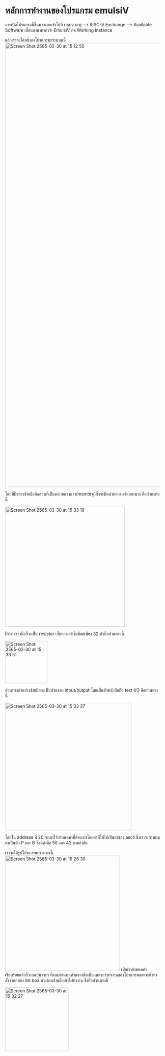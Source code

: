 # หลักการทำงานของโปรแกรม emulsiV
การเปิดโปรแกรมนี้ขึ้นมาจะกดเข้าไปที่ riscv.org --> RISC-V Exchange --> Available Software เลื่อนลงมาหาคำว่า EmulsiV กด Working Instance 

แล้วเราจะได้หน้าตาโปรแกรมประมาณนี้
<img width="1440" alt="Screen Shot 2565-03-30 at 15 12 50" src="https://user-images.githubusercontent.com/98943436/160787306-038b542a-59a5-4d6b-ae37-8db5a9babd85.png">

โดยที่ฝั่งทางซ้ายมือคือส่วนที่เป็นหน่วยความจำ(memory)ซึ่งจะมีหน่วยความจำเยอะมาก คือส่วนตรงนี้

<img width="389" alt="Screen Shot 2565-03-30 at 15 33 19" src="https://user-images.githubusercontent.com/98943436/160788671-787512b9-0079-4da8-9ab2-0415c4c684ff.png">

ฝั่งทางขวามือก็จะเป็น resistor เก็บความจำซึ่งมีแค่เพียง 32 ตัวคือส่วนตรงนี้

<img width="137" alt="Screen Shot 2565-03-30 at 15 33 51" src="https://user-images.githubusercontent.com/98943436/160790835-45305399-dab6-400f-bc74-a1e376a99772.png">

ส่วนทางด้านล่างซ้ายมือจะเป็นส่วนของ input/output โดยเป็นตัวหนังสือคือ text I/O คือส่วนตรงนี้

<img width="413" alt="Screen Shot 2565-03-30 at 15 33 37" src="https://user-images.githubusercontent.com/98943436/160798020-228fdea2-b18f-4d28-a111-4c774d7874fe.png">

โดยใน address ที่ 20 จะเอาไว้กำหนดค่าที่ต้องการโดยค่าที่ใส่ไปเป็นค่าของ ascii ซึ่งเราจะกำหนดค่าเป็นตัว P และ B ซึ่งมีค่าคือ 50 และ 42 ตามลำดับ

เราจะได้รูปโปรแกรมประมาณนี้ <img width="374" alt="Screen Shot 2565-03-30 at 16 26 30" src="https://user-images.githubusercontent.com/98943436/160799132-4d756af8-e189-4d0b-a756-98450e614186.png">
เมื่อเรากำหนดค่าเรียบร้อยแล้วก็จะกดปุ่ม run ที่แถบด้านบนด้านขวามือเพ่ือแสดงการทำงานของโปรแกรมและจะนำคำสั่งจากกล่อง list box ทางด้านซ้ามมือเข้าไปทำงาน ซึ่งคือส้วนตรงนี้

<img width="206" alt="Screen Shot 2565-03-30 at 16 32 27" src="https://user-images.githubusercontent.com/98943436/160800208-f8640ce6-2f85-4064-855d-878256fb98e0.png">

